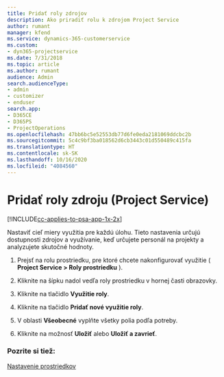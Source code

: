```yaml
---
title: Pridať roly zdrojov
description: Ako priradiť rolu k zdrojom Project Service
author: rumant
manager: kfend
ms.service: dynamics-365-customerservice
ms.custom:
- dyn365-projectservice
ms.date: 7/31/2018
ms.topic: article
ms.author: rumant
audience: Admin
search.audienceType:
- admin
- customizer
- enduser
search.app:
- D365CE
- D365PS
- ProjectOperations
ms.openlocfilehash: 47bb6bc5e52553db77d6fe0eda2181069ddcbc2b
ms.sourcegitcommit: 5c4c9bf3ba018562d6cb3443c01d550489c415fa
ms.translationtype: HT
ms.contentlocale: sk-SK
ms.lasthandoff: 10/16/2020
ms.locfileid: "4084560"
---
```

# <a name="add-resource-roles-project-service"></a>Pridať roly zdroju (Project Service)

[!INCLUDE[cc-applies-to-psa-app-1x-2x](../includes/cc-applies-to-psa-app-1x-2x.md)]

Nastaviť cieľ miery využitia pre každú úlohu. Tieto nastavenia určujú dostupnosti zdrojov a využívanie, keď určujete personál na projekty a analyzujete skutočné hodnoty.  
  
1.  Prejsť na rolu prostriedku, pre ktoré chcete nakonfigurovať využitie ( **Project Service > Roly prostriedku** ).  
  
2.  Kliknite na šípku nadol vedľa roly prostriedku v hornej časti obrazovky.  
  
3.  Kliknite na tlačidlo **Využitie roly**.  
  
4.  Kliknite na tlačidlo **Pridať nové využitie roly**.  
  
5.  V oblasti **Všeobecné** vyplňte všetky polia podľa potreby.  
  
6.  Kliknite na možnosť **Uložiť** alebo **Uložiť a zavrieť**.  
  
### <a name="see-also"></a>Pozrite si tiež:  
 [Nastavenie prostriedkov](../psa/set-up-resources.md)
